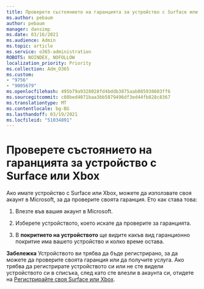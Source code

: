 ```yaml
---
title: Проверете състоянието на гаранцията за устройство с Surface или Xbox
ms.author: pebaum
author: pebaum
manager: dansimp
ms.date: 03/16/2021
ms.audience: Admin
ms.topic: article
ms.service: o365-administration
ROBOTS: NOINDEX, NOFOLLOW
localization_priority: Priority
ms.collection: Adm_O365
ms.custom:
- "9756"
- "9005679"
ms.openlocfilehash: 495b79a9328028fd4bddb3875aab085938603ff6
ms.sourcegitcommit: c08bed4071baa3bb5879496df3ed44fb828c8367
ms.translationtype: MT
ms.contentlocale: bg-BG
ms.lasthandoff: 03/19/2021
ms.locfileid: "51034891"
---
```

# <a name="check-the-warranty-status-for-a-surface-or-xbox-device"></a>Проверете състоянието на гаранцията за устройство с Surface или Xbox

Ако имате устройство с Surface или Xbox, можете да използвате своя акаунт в Microsoft, за да проверите своята гаранция. Ето как става това:

1. Влезте във вашия акаунт в Microsoft. 

1. Изберете устройството, което искате да проверите за гаранцията.

1. В **покритието на устройството** ще видите какъв вид гаранционно покритие има вашето устройство и колко време остава.

**Забележка** Устройството ви трябва да бъде регистрирано, за да можете да проверите своята гаранция или да получите услуга. Ако трябва да регистрирате устройството си или не сте видели устройството си в списъка, след като сте влезли в акаунта си, отидете на [Регистрирайте своя Surface или Xbox](https://support.microsoft.com/surface/register-your-surface-or-xbox-fd7d73f8-b0e6-c9fa-e83b-0b64652e2376).
